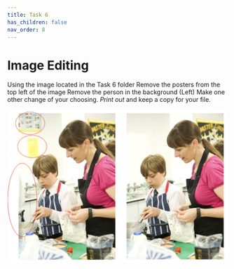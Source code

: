 ```yaml
---
title: Task 6
has_children: false
nav_order: 8
---
```


# Image Editing
Using the image located in the Task 6 folder 
Remove the posters from the top left of the image 
Remove the person in the background (Left) 
Make one other change of your choosing. 
*Print out* and keep a copy for your file.

![Example](https://github.com/Aiyush-G/PublicationsDocumentation/blob/main/Task-6/Screenshot%202021-09-10%20at%2018.14.31.png?raw=true)


